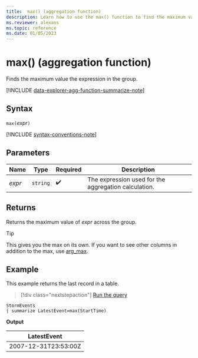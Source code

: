 ```yaml
---
title:  max() (aggregation function)
description: Learn how to use the max() function to find the maximum value of the expression in the group.
ms.reviewer: alexans
ms.topic: reference
ms.date: 01/05/2023
---
```

# max() (aggregation function)

Finds the maximum value the expression in the group.

[!INCLUDE [data-explorer-agg-function-summarize-note](../includes/data-explorer-agg-function-summarize-note.md)]

## Syntax

`max(`*expr*`)`

[!INCLUDE [syntax-conventions-note](../includes/syntax-conventions-note.md)]

## Parameters

| Name | Type | Required | Description |
|--|--|--|--|
| *expr* | `string` |  :heavy_check_mark: | The expression used for the aggregation calculation. |

## Returns

Returns the maximum value of *expr* across the group.

> [!TIP]
> This gives you the max on its own. If you want to see other columns in addition to the max, use [arg_max](arg-max-aggregation-function.md).

## Example

This example returns the last record in a table.

> [!div class="nextstepaction"]
> <a href="https://dataexplorer.azure.com/clusters/help/databases/Samples?query=H4sIAAAAAAAAAwsuyS/KdS1LzSsp5uWqUSguzc1NLMqsSlXwSSxJLS4By9jmJlZoBJckFpWEZOamagIADGp6XTMAAAA=" target="_blank">Run the query</a>

```kusto
StormEvents
| summarize LatestEvent=max(StartTime)
```

**Output**

| LatestEvent |
|--|
| 2007-12-31T23:53:00Z |

